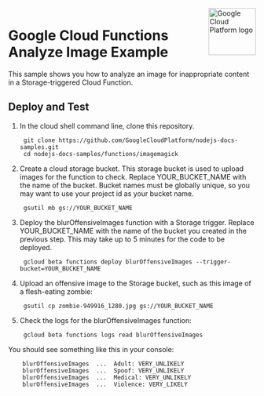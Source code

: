 <img src="https://avatars2.githubusercontent.com/u/2810941?v=3&s=96" alt="Google Cloud Platform logo" title="Google Cloud Platform" align="right" height="96" width="96"/>

# Google Cloud Functions Analyze Image Example

This sample shows you how to analyze an image for inappropriate content in a
Storage-triggered Cloud Function.


## Deploy and Test


1. In the cloud shell command line, clone this repository.

        git clone https://github.com/GoogleCloudPlatform/nodejs-docs-samples.git
        cd nodejs-docs-samples/functions/imagemagick

2. Create a cloud storage bucket. This storage bucket is used to upload images for the function to check.  Replace YOUR_BUCKET_NAME with the name of the bucket.  Bucket names must be globally unique, so you may want to use your project id as your bucket name.

        gsutil mb gs://YOUR_BUCKET_NAME

3. Deploy the blurOffensiveImages function with a Storage trigger.  Replace YOUR_BUCKET_NAME with the name of the bucket you created in the previous step.  This may take up to 5 minutes for the code to be deployed.

        gcloud beta functions deploy blurOffensiveImages --trigger-bucket=YOUR_BUCKET_NAME

4. Upload an offensive image to the Storage bucket, such as this image of a flesh-eating zombie: 

        gsutil cp zombie-949916_1280.jpg gs://YOUR_BUCKET_NAME

5. Check the logs for the blurOffensiveImages function:

        gcloud beta functions logs read blurOffensiveImages

You should see something like this in your console:

        blurOffensiveImages  ...  Adult: VERY_UNLIKELY
        blurOffensiveImages  ...  Spoof: VERY_UNLIKELY
        blurOffensiveImages  ...  Medical: VERY_UNLIKELY
        blurOffensiveImages  ...  Violence: VERY_LIKELY

